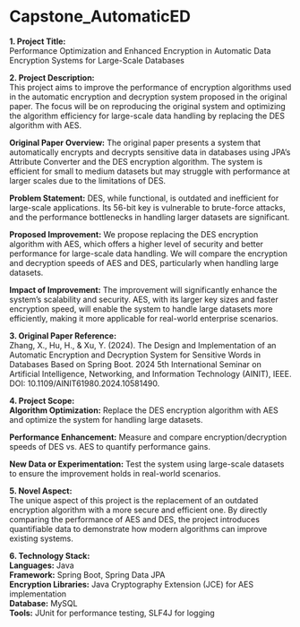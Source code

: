 # Capstone_AutomaticED

**1. Project Title:**  
Performance Optimization and Enhanced Encryption in Automatic Data Encryption Systems for Large-Scale Databases  

**2. Project Description:**  
This project aims to improve the performance of encryption algorithms used in the automatic encryption and decryption system proposed in the original paper. The focus will be on reproducing the original system and optimizing the algorithm efficiency for large-scale data handling by replacing the DES algorithm with AES.

**Original Paper Overview:** The original paper presents a system that automatically encrypts and decrypts sensitive data in databases using JPA’s Attribute Converter and the DES encryption algorithm. The system is efficient for small to medium datasets but may struggle with performance at larger scales due to the limitations of DES. 

**Problem Statement:** DES, while functional, is outdated and inefficient for large-scale applications. Its 56-bit key is vulnerable to brute-force attacks, and the performance bottlenecks in handling larger datasets are significant.

**Proposed Improvement:** We propose replacing the DES encryption algorithm with AES, which offers a higher level of security and better performance for large-scale data handling. We will compare the encryption and decryption speeds of AES and DES, particularly when handling large datasets.

**Impact of Improvement:** The improvement will significantly enhance the system’s scalability and security. AES, with its larger key sizes and faster encryption speed, will enable the system to handle large datasets more efficiently, making it more applicable for real-world enterprise scenarios.

**3. Original Paper Reference:**  
Zhang, X., Hu, H., & Xu, Y. (2024). The Design and Implementation of an Automatic Encryption and Decryption System for Sensitive Words in Databases Based on Spring Boot. 2024 5th International Seminar on Artificial Intelligence, Networking, and Information Technology (AINIT), IEEE. DOI: 10.1109/AINIT61980.2024.10581490.

**4. Project Scope:**    
**Algorithm Optimization:** Replace the DES encryption algorithm with AES and optimize the system for handling large datasets.

**Performance Enhancement:** Measure and compare encryption/decryption speeds of DES vs. AES to quantify performance gains.

**New Data or Experimentation:** Test the system using large-scale datasets to ensure the improvement holds in real-world scenarios.

**5. Novel Aspect:**  
The unique aspect of this project is the replacement of an outdated encryption algorithm with a more secure and efficient one. By directly comparing the performance of AES and DES, the project introduces quantifiable data to demonstrate how modern algorithms can improve existing systems.  

**6. Technology Stack:**  
**Languages:** Java    
**Framework:** Spring Boot, Spring Data JPA  
**Encryption Libraries:** Java Cryptography Extension (JCE) for AES implementation  
**Database:** MySQL    
**Tools:** JUnit for performance testing, SLF4J for logging  
